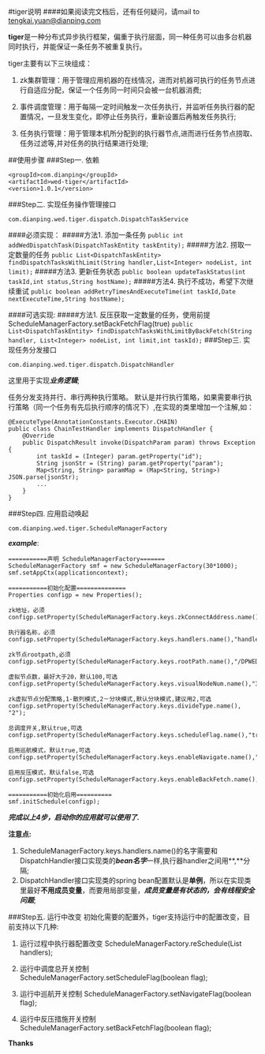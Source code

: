 #tiger说明
####如果阅读完文档后，还有任何疑问，请mail to tengkai.yuan@dianping.com

**tiger**是一种分布式异步执行框架，偏重于执行层面，同一种任务可以由多台机器同时执行，并能保证一条任务不被重复执行。

tiger主要有以下三块组成：

1. zk集群管理：用于管理应用机器的在线情况，进而对机器可执行的任务节点进行自适应分配，保证一个任务同一时间只会被一台机器消费;

2. 事件调度管理：用于每隔一定时间触发一次任务执行，并监听任务执行器的配置情况，一旦发生变化，即停止任务执行，重新设置后再触发任务执行;

3. 任务执行管理：用于管理本机所分配到的执行器节点,进而进行任务节点捞取、任务过滤等,并对任务的执行结果进行处理;

##使用步骤
###Step一. 依赖
```
<groupId>com.dianping</groupId>
<artifactId>wed-tiger</artifactId>
<version>1.0.1</version>
```
###Step二. 实现任务操作管理接口
```
com.dianping.wed.tiger.dispatch.DispatchTaskService
```
####必须实现：
#####方法1. 添加一条任务
``
public int addWedDispatchTask(DispatchTaskEntity taskEntity);
``
#####方法2. 捞取一定数量的任务
``
public List<DispatchTaskEntity> findDispatchTasksWithLimit(String handler,List<Integer> nodeList, int limit);
``
#####方法3. 更新任务状态
``
public boolean updateTaskStatus(int taskId,int status,String hostName);
``
#####方法4. 执行不成功，希望下次继续重试
``
public boolean addRetryTimesAndExecuteTime(int taskId,Date nextExecuteTime,String hostName);
``

####可选实现:
#####方法1. 反压获取一定数量的任务，使用前提ScheduleManagerFactory.setBackFetchFlag(true)
``
public List<DispatchTaskEntity> findDispatchTasksWithLimitByBackFetch(String handler, List<Integer> nodeList, int limit,int taskId);
``
###Step三. 实现任务分发接口
```
com.dianping.wed.tiger.dispatch.DispatchHandler
```
这里用于实现***业务逻辑***;

任务分发支持并行、串行两种执行策略。 默认是并行执行策略，如果需要串行执行策略（同一个任务有先后执行顺序的情况下）,在实现的类里增加一个注解,如：

```
@ExecuteType(AnnotationConstants.Executor.CHAIN)
public class ChainTestHandler implements DispatchHandler {
    @Override
    public DispatchResult invoke(DispatchParam param) throws Exception {
        int taskId = (Integer) param.getProperty("id");
        String jsonStr = (String) param.getProperty("param");
        Map<String, String> paramMap = (Map<String, String>) JSON.parse(jsonStr);
        ...
    }
}
```
###Step四. 应用启动唤起
```
com.dianping.wed.tiger.ScheduleManagerFactory
```
***example***:

```
===========声明 ScheduleManagerFactory=======
ScheduleManagerFactory smf = new ScheduleManagerFactory(30*1000); smf.setAppCtx(applicationcontext);

===========初始化配置==============
Properties configp = new Properties();

zk地址，必须
configp.setProperty(ScheduleManagerFactory.keys.zkConnectAddress.name(),"127.0.0.1:2181,127.0.1.1:2181");

执行器名称，必须
configp.setProperty(ScheduleManagerFactory.keys.handlers.name(),"handler1,hander2,hangdler3");

zk节点rootpath,必须
configp.setProperty(ScheduleManagerFactory.keys.rootPath.name(),"/DPWED");

虚拟节点数，最好大于20，默认100,可选
configp.setProperty(ScheduleManagerFactory.keys.visualNodeNum.name(),"30");

zk虚拟节点分配策略,1-散列模式,2－分块模式,默认分块模式,建议用2,可选
configp.setProperty(ScheduleManagerFactory.keys.divideType.name(), "2");

总调度开关,默认true,可选
configp.setProperty(ScheduleManagerFactory.keys.scheduleFlag.name(),"true");

启用巡航模式，默认true,可选
configp.setProperty(ScheduleManagerFactory.keys.enableNavigate.name(),"true");

启用反压模式，默认false,可选
configp.setProperty(ScheduleManagerFactory.keys.enableBackFetch.name(),"false");

===========初始化启用==========
smf.initSchedule(configp);
```
***完成以上4步，启动你的应用就可以使用了.***

**注意点:**

1. ScheduleManagerFactory.keys.handlers.name()的名字需要和DispatchHandler接口实现类的***bean名字***一样,执行器handler之间用**,**分隔;
2. DispatchHandler接口实现类的spring bean配置默认是**单例**，所以在实现类里最好**不用成员变量**，而要用局部变量，***成员变量是有状态的，会有线程安全问题***;

###Step五. 运行中改变
初始化需要的配置外，tiger支持运行中的配置改变，目前支持以下几种:

1. 运行过程中执行器配置改变
ScheduleManagerFactory.reSchedule(List<String> handlers);

2. 运行中调度总开关控制
ScheduleManagerFactory.setScheduleFlag(boolean flag);

3. 运行中巡航开关控制
ScheduleManagerFactory.setNavigateFlag(boolean flag);

4. 运行中反压措施开关控制
ScheduleManagerFactory.setBackFetchFlag(boolean flag);

**Thanks** 